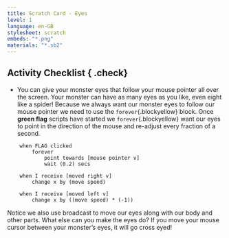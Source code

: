 ```yaml
---
title: Scratch Card - Eyes
level: 1
language: en-GB
stylesheet: scratch
embeds: "*.png"
materials: "*.sb2"
---
```


## Activity Checklist { .check}

+ You can give your monster eyes that follow your mouse pointer all over the screen. Your monster can have as many eyes as you like, even eight like a spider! Because we always want our monster eyes to follow our mouse pointer we need to use the `forever`{.blockyellow} block. Once **green flag** scripts have started we `forever`{.blockyellow} want our eyes to point in the direction of the mouse and re-adjust every fraction of a second.
```blocks
	when FLAG clicked
		forever
			point towards [mouse pointer v]
			wait (0.2) secs

	when I receive [moved right v]
		change x by (move speed)

	when I receive [moved left v]
		change x by ((move speed) * (-1))
```

Notice we also use broadcast to move our eyes along with our body and other parts. What else can you make the eyes do? If you move your mouse cursor between your monster’s eyes, it will go cross eyed!
